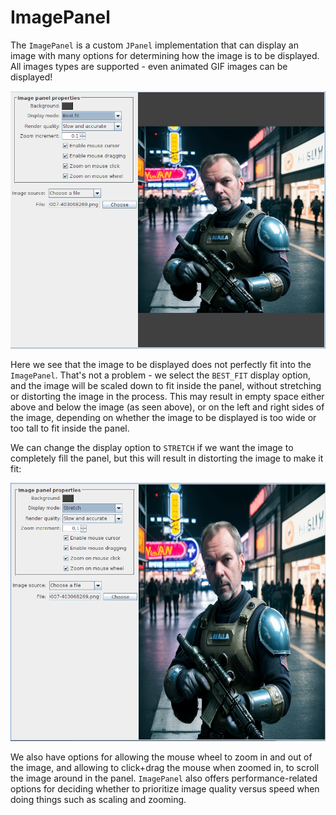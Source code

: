 # ImagePanel

The `ImagePanel` is a custom `JPanel` implementation that can display an image with many options
for determining how the image is to be displayed. All images types are supported - even animated GIF 
images can be displayed!

![ImagePanel1](image_panel1.png)

Here we see that the image to be displayed does not perfectly fit into the `ImagePanel`. That's not
a problem - we select the `BEST_FIT` display option, and the image will be scaled down to fit inside
the panel, without stretching or distorting the image in the process. This may result in empty space
either above and below the image (as seen above), or on the left and right sides of the image,
depending on whether the image to be displayed is too wide or too tall to fit inside the panel.

We can change the display option to `STRETCH` if we want the image to completely fill the panel, but
this will result in distorting the image to make it fit:

![ImagePanel2](image_panel2.png)

We also have options for allowing the mouse wheel to zoom in and out of the image, and allowing
to click+drag the mouse when zoomed in, to scroll the image around in the panel. `ImagePanel`
also offers performance-related options for deciding whether to prioritize image quality versus
speed when doing things such as scaling and zooming.
